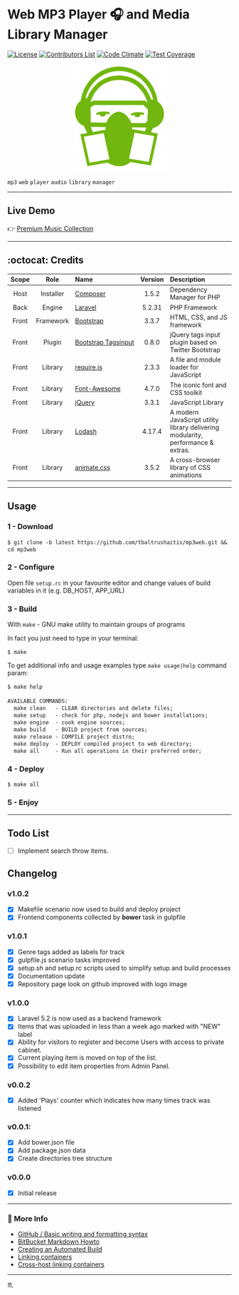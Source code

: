 # Web MP3 Player :headphones: and Media Library Manager #

[![License](https://img.shields.io/badge/license-MIT-green.svg?style=flat)](http://tbaltrushaitis.mit-license.org/)
[![Contributors List](https://img.shields.io/github/contributors/tbaltrushaitis/mp3web.svg)](https://github.com/tbaltrushaitis/mp3web/graphs/contributors)
[![Code Climate](https://codeclimate.com/github/tbaltrushaitis/mp3web/badges/gpa.svg)](https://codeclimate.com/github/tbaltrushaitis/mp3web)
[![Test Coverage](https://codeclimate.com/github/tbaltrushaitis/mp3web/badges/coverage.svg)](https://codeclimate.com/github/tbaltrushaitis/mp3web/coverage)

<p align="center">
  <img src="src/resources/assets/img/logo/Favicon.png" alt="Web MP3 Player Logo" />
</p>

`mp3` `web` `player` `audio` `library` `manager`

---

## Live Demo ##
:point_right: [Premium Music Collection](http://bit.ly/mp3web)

---

## :octocat: Credits ##

| Scope | Role | Name | Version | Description
|:-----:|:----:|:-----|:-------:|:------------
| Host | Installer | [Composer](https://getcomposer.org/) | 1.5.2 | Dependency Manager for PHP
| Back | Engine | [Laravel](https://laravel.com/docs/5.2) | 5.2.31 | PHP Framework
| Front | Framework | [Bootstrap](http://getbootstrap.com) | 3.3.7 | HTML, CSS, and JS framework
| Front | Plugin | [Bootstrap&nbsp;Tagsinput](https://github.com/bootstrap-tagsinput/bootstrap-tagsinput) | 0.8.0 | jQuery tags input plugin based on Twitter Bootstrap
| Front | Library | [require.js](https://github.com/jrburke/requirejs) | 2.3.3 | A file and module loader for JavaScript
| Front | Library | [Font-Awesome](http://fontawesome.io/) | 4.7.0 | The iconic font and CSS toolkit
| Front | Library | [jQuery](http://jquery.com/) | 3.3.1 | JavaScript Library
| Front | Library | [Lodash](https://lodash.com/docs/4.17.4) | 4.17.4 | A modern JavaScript utility library delivering modularity, performance & extras.
| Front | Library | [animate.css](http://daneden.github.io/animate.css/) | 3.5.2 | A cross-browser library of CSS animations

---

## Usage ##

### 1 - Download ###
```shell
$ git clone -b latest https://github.com/tbaltrushaitis/mp3web.git && cd mp3web
```

### 2 - Configure ###
Open file `setup.rc` in your favourite editor and change values of build
variables in it (e.g. DB_HOST, APP_URL)

### 3 - Build ###

With `make` - GNU make utility to maintain groups of programs

In fact you just need to type in your terminal:
```shell
$ make
```

To get additional info and usage examples type `make usage|help` command param:
```shell
$ make help

AVAILABLE COMMANDS:
  make clean   - CLEAR directories and delete files;
  make setup   - check for php, nodejs and bower installations;
  make engine  - cook engine sources;
  make build   - BUILD project from sources;
  make release - COMPILE project distro;
  make deploy  - DEPLOY compiled project to web directory;
  make all     - Run all operations in their preferred order;
```

### 4 - Deploy ###
```shell
$ make all
```

### 5 - Enjoy ###

---

## Todo List ##
 - [ ] Implement search throw items.

## Changelog ##

### v1.0.2 ###
 - [x] Makefile scenario now used to build and deploy project
 - [x] Frontend components collected by **bower** task in gulpfile

### v1.0.1 ###
 - [x] Genre tags added as labels for track
 - [x] gulpfile.js scenario tasks improved
 - [x] setup.sh and setup.rc scripts used to simplify setup and build processes
 - [x] Documentation update
 - [x] Repository page look on github improved with logo image

### v1.0.0 ###
 - [x] Laravel 5.2 is now used as a backend framework
 - [x] Items that was uploaded in less than a week ago marked with "NEW" label
 - [x] Ability for visitors to register and become Users with access to private cabinet.
 - [x] Current playing item is moved on top of the list.
 - [x] Possibility to edit item properties from Admin Panel.

### v0.0.2 ###
 - [x] Added 'Plays' counter which indicates how many times track was listened

### v0.0.1: ###
 - [x] Add bower.json file
 - [x] Add package.json data
 - [x] Create directories tree structure

### v0.0.0 ###
 - [x] Initial release

---

### :link: More Info ###

 - [GitHub / Basic writing and formatting syntax](https://help.github.com/articles/basic-writing-and-formatting-syntax/)
 - [BitBucket Markdown Howto](https://bitbucket.org/tutorials/markdowndemo)
 - [Creating an Automated Build](https://docs.docker.com/docker-hub/builds/)
 - [Linking containers](https://docs.docker.com/engine/userguide/networking/default_network/dockerlinks.md)
 - [Cross-host linking containers](https://docs.docker.com/engine/admin/ambassador_pattern_linking.md)

---

:scorpius:
